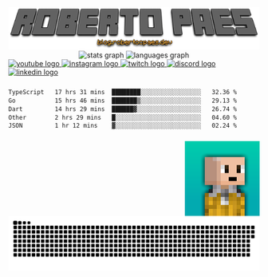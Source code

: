   <a href="httos://blog.robertocpaes.dev" target="_blank">
    <img src="images/profile_title.png" alt="profile title image"  />
  </a>
<div align="center">
  <img src="https://github-readme-stats.vercel.app/api?username=brutalzinn&hide_title=false&hide_rank=false&show_icons=true&include_all_commits=true&count_private=true&disable_animations=false&theme=dracula&locale=en&hide_border=false" height="150" alt="stats graph"  />
  <img src="https://github-readme-stats.vercel.app/api/top-langs?username=brutalzinn&locale=en&hide_title=false&layout=compact&card_width=320&langs_count=5&theme=dracula&hide_border=false" height="150" alt="languages graph"  />

</div>
<div align="left">
  <a href="https://www.youtube.com/channel/UCigzrJ3ggSu1tUWM8nXzmdg" target="_blank">
    <img src="https://img.shields.io/static/v1?message=Youtube&logo=youtube&label=&color=FF0000&logoColor=white&labelColor=&style=for-the-badge" height="35" alt="youtube logo"  />
  </a>
  <a href="https://www.instagram.com/robertocpaes/" target="_blank">
    <img src="https://img.shields.io/static/v1?message=Instagram&logo=instagram&label=&color=E4405F&logoColor=white&labelColor=&style=for-the-badge" height="35" alt="instagram logo"  />
  </a>
  <a href="https://www.twitch.tv/robertocpaes" target="_blank">
    <img src="https://img.shields.io/static/v1?message=Twitch&logo=twitch&label=&color=9146FF&logoColor=white&labelColor=&style=for-the-badge" height="35" alt="twitch logo"  />
  </a>
  <a href="discordapp.com/users/762397073315332096" target="_blank">
    <img src="https://img.shields.io/static/v1?message=Discord&logo=discord&label=&color=7289DA&logoColor=white&labelColor=&style=for-the-badge" height="35" alt="discord logo"  />
  </a>
  <a href="https://linkedin.com/in/roberto-paes" target="_blank">
    <img src="https://img.shields.io/static/v1?message=LinkedIn&logo=linkedin&label=&color=0077B5&logoColor=white&labelColor=&style=for-the-badge" height="35" alt="linkedin logo"  />
  </a>
</div>

###

<!--START_SECTION:waka-->

```txt
TypeScript   17 hrs 31 mins  ████████░░░░░░░░░░░░░░░░░   32.36 %
Go           15 hrs 46 mins  ███████▒░░░░░░░░░░░░░░░░░   29.13 %
Dart         14 hrs 29 mins  ██████▓░░░░░░░░░░░░░░░░░░   26.74 %
Other        2 hrs 29 mins   █░░░░░░░░░░░░░░░░░░░░░░░░   04.60 %
JSON         1 hr 12 mins    ▓░░░░░░░░░░░░░░░░░░░░░░░░   02.24 %
```

<!--END_SECTION:waka-->

###

<img align="right" height="150" src="images/robertinhoxx.png"  />

###

<br clear="both">

<img src="https://raw.githubusercontent.com/brutalzinn/brutalzinn/output/snake.svg" alt="Snake animation" />

###